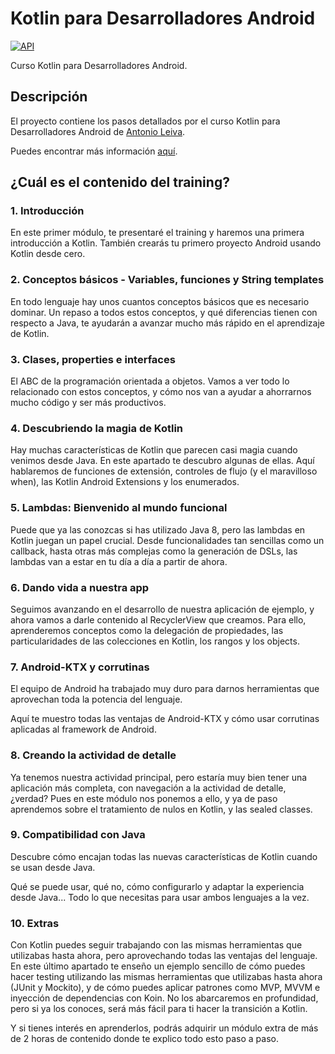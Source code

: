 # Kotlin para Desarrolladores Android

[![API](https://img.shields.io/badge/API-23%2B-brightgreen.svg?style=flat)](https://android-arsenal.com/api?level=23)

Curso Kotlin para Desarrolladores Android.

## Descripción

El proyecto contiene los pasos detallados por el curso Kotlin para Desarrolladores Android de [Antonio Leiva](https://github.com/antoniolg).

Puedes encontrar más información [aquí](https://devexperto.com/curso-kotlin-online).

## ¿Cuál es el contenido del training?

### 1. Introducción

En este primer módulo, te presentaré el training y haremos una primera introducción a Kotlin. También crearás tu primero proyecto Android usando Kotlin desde cero.

### 2. Conceptos básicos - Variables, funciones y String templates

En todo lenguaje hay unos cuantos conceptos básicos que es necesario dominar. Un repaso a todos estos conceptos, y qué diferencias tienen con respecto a Java, te ayudarán a avanzar mucho más rápido en el aprendizaje de Kotlin.

### 3. Clases, properties e interfaces

El ABC de la programación orientada a objetos. Vamos a ver todo lo relacionado con estos conceptos, y cómo nos van a ayudar a ahorrarnos mucho código y ser más productivos.

### 4. Descubriendo la magia de Kotlin

Hay muchas características de Kotlin que parecen casi magia cuando venimos desde Java. En este apartado te descubro algunas de ellas. Aquí hablaremos de funciones de extensión, controles de flujo (y el maravilloso when), las Kotlin Android Extensions y los enumerados.

### 5. Lambdas: Bienvenido al mundo funcional

Puede que ya las conozcas si has utilizado Java 8, pero las lambdas en Kotlin juegan un papel crucial. Desde funcionalidades tan sencillas como un callback, hasta otras más complejas como la generación de DSLs, las lambdas van a estar en tu día a día a partir de ahora.

### 6. Dando vida a nuestra app

Seguimos avanzando en el desarrollo de nuestra aplicación de ejemplo, y ahora vamos a darle contenido al RecyclerView que creamos. Para ello, aprenderemos conceptos como la delegación de propiedades, las particularidades de las colecciones en Kotlin, los rangos y los objects.

### 7. Android-KTX y corrutinas

El equipo de Android ha trabajado muy duro para darnos herramientas que aprovechan toda la potencia del lenguaje.

Aquí te muestro todas las ventajas de Android-KTX y cómo usar corrutinas aplicadas al framework de Android.

### 8. Creando la actividad de detalle

Ya tenemos nuestra actividad principal, pero estaría muy bien tener una aplicación más completa, con navegación a la actividad de detalle, ¿verdad? Pues en este módulo nos ponemos a ello, y ya de paso aprendemos sobre el tratamiento de nulos en Kotlin, y las sealed classes.

### 9. Compatibilidad con Java

Descubre cómo encajan todas las nuevas características de Kotlin cuando se usan desde Java.

Qué se puede usar, qué no, cómo configurarlo y adaptar la experiencia desde Java... Todo lo que necesitas para usar ambos lenguajes a la vez.

### 10. Extras

Con Kotlin puedes seguir trabajando con las mismas herramientas que utilizabas hasta ahora, pero aprovechando todas las ventajas del lenguaje. En este último apartado te enseño un ejemplo sencillo de cómo puedes hacer testing utilizando las mismas herramientas que utilizabas hasta ahora (JUnit y Mockito), y de cómo puedes aplicar patrones como MVP, MVVM e inyección de dependencias con Koin. No los abarcaremos en profundidad, pero si ya los conoces, será más fácil para ti hacer la transición a Kotlin.

Y si tienes interés en aprenderlos, podrás adquirir un módulo extra de más de 2 horas de contenido donde te explico todo esto paso a paso.